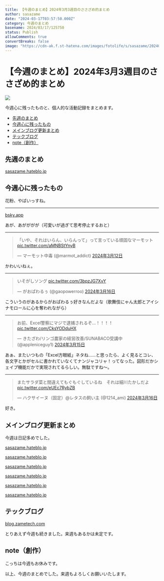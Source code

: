 ```yaml
---
title: 【今週のまとめ】2024年3月3週目のささざめ的まとめ
author: sasazame
date: "2024-03-17T03:57:50.000Z"
category: 今週のまとめ
basename: 2024/03/17/125750
status: Publish
allowComments: true
convertBreaks: false
image: "https://cdn-ak.f.st-hatena.com/images/fotolife/s/sasazame/20240303/20240303100757.png"
---
```

# 【今週のまとめ】2024年3月3週目のささざめ的まとめ

![](https://cdn-ak.f.st-hatena.com/images/fotolife/s/sasazame/20240303/20240303100757.png)

今週心に残ったものと、個人的な活動記録をまとめます。

<!-- Extended Body -->

-   [先週のまとめ](#先週のまとめ)
-   [今週心に残ったもの](#今週心に残ったもの)
-   [メインブログ更新まとめ](#メインブログ更新まとめ)
-   [テックブログ](#テックブログ)
-   [note（創作）](#note創作)

## 先週のまとめ

[sasazame.hateblo.jp](https://sasazame.hateblo.jp/entry/2024/03/10/215136)

## 今週心に残ったもの

花粉、やばいっすね。

* * *

[bsky.app](https://bsky.app/profile/taiga15.bsky.social/post/3knnhy3odlg2x)

あが、あがががが（可愛いが過ぎて思考停止するおと）

* * *

> 「いや、それはいらん、いらんって」って言っている頑固なマーモット [pic.twitter.com/aMNBStYnyB](https://t.co/aMNBStYnyB)
> 
> — マーモット中毒 (@marmot\_addict) [2024年3月12日](https://twitter.com/marmot_addict/status/1767342355735286155?ref_src=twsrc%5Etfw)

かわいいねぇ。

* * *

> いそがしソング [pic.twitter.com/3bpzJG7XvY](https://t.co/3bpzJG7XvY)
> 
> — がおぱわるぅ (@gaopowerroo) [2024年3月16日](https://twitter.com/gaopowerroo/status/1768925172403196363?ref_src=twsrc%5Etfw)

こういうのがあるからがおぱわるぅ好きなんだよな（歌舞伎にゃん太郎とアイシナモロールに心を奪われながら）

* * *

> お前、Excel警察にマジで逮捕されるぞ…！！！！ [pic.twitter.com/CksYODduHX](https://t.co/CksYODduHX)
> 
> — きたざわ/リンゴ農家の経営改善/SUNABACO受講中 (@appleniceguy1) [2024年3月15日](https://twitter.com/appleniceguy1/status/1768602275369668616?ref_src=twsrc%5Etfw)

あぁ、またいつもの「Excel方眼紙」ネタね……と思ったら、よく見るとコレ、各文字とかがセルに書かれていなくてナンジャコリャ！ってなった。図形だかシェイプ機能だかで実現されてるらしい。無駄ですね～。

* * *

> またサラダ菜と間違えてもぐもぐしているね　それは細川たかしだよ [pic.twitter.com/eUEc7RybZB](https://t.co/eUEc7RybZB)
> 
> — ハクサイーヌ（固定）@レタスの飼い主 (@1214\_ami) [2024年3月16日](https://twitter.com/1214_ami/status/1768949119534649650?ref_src=twsrc%5Etfw)

好き。

## メインブログ更新まとめ

今週は日記多めでした。

[sasazame.hateblo.jp](https://sasazame.hateblo.jp/entry/2024/03/11/202441)

[sasazame.hateblo.jp](https://sasazame.hateblo.jp/entry/2024/03/12/220424)

[sasazame.hateblo.jp](https://sasazame.hateblo.jp/entry/2024/03/13/223044)

[sasazame.hateblo.jp](https://sasazame.hateblo.jp/entry/2024/03/14/120000)

[sasazame.hateblo.jp](https://sasazame.hateblo.jp/entry/2024/03/15/213456)

[sasazame.hateblo.jp](https://sasazame.hateblo.jp/entry/2024/03/16/232935)

## テックブログ

[blog.zametech.com](https://blog.zametech.com/entry/2024/03/17/125043)

とりあえず今週も続きました。来週もあるかは未定です。

## note（創作）

こっちは今週もお休みです。

  

以上、今週のまとめでした。来週もよろしくお願いいたします。